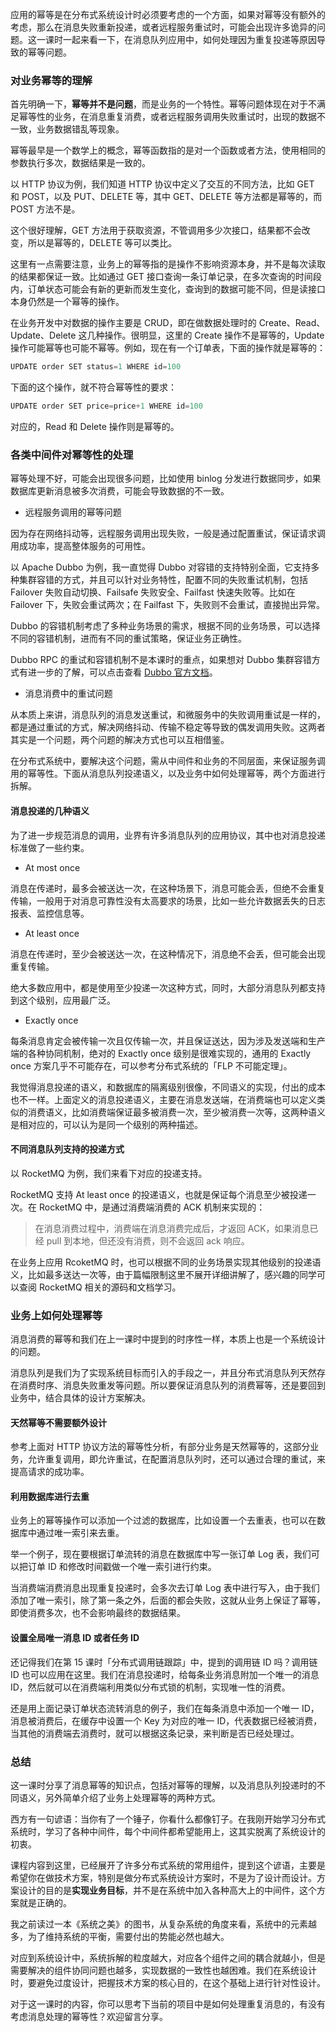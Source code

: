 应用的幂等是在分布式系统设计时必须要考虑的一个方面，如果对幂等没有额外的考虑，那么在消息失败重新投递，或者远程服务重试时，可能会出现许多诡异的问题。这一课时一起来看一下，在消息队列应用中，如何处理因为重复投递等原因导致的幂等问题。

### 对业务幂等的理解

首先明确一下，**幂等并不是问题**，而是业务的一个特性。幂等问题体现在对于不满足幂等性的业务，在消息重复消费，或者远程服务调用失败重试时，出现的数据不一致，业务数据错乱等现象。

幂等最早是一个数学上的概念，幂等函数指的是对一个函数或者方法，使用相同的参数执行多次，数据结果是一致的。

以 HTTP 协议为例，我们知道 HTTP 协议中定义了交互的不同方法，比如 GET 和 POST，以及 PUT、DELETE 等，其中 GET、DELETE 等方法都是幂等的，而 POST 方法不是。

这个很好理解，GET 方法用于获取资源，不管调用多少次接口，结果都不会改变，所以是幂等的，DELETE 等可以类比。

这里有一点需要注意，业务上的幂等指的是操作不影响资源本身，并不是每次读取的结果都保证一致。比如通过 GET 接口查询一条订单记录，在多次查询的时间段内，订单状态可能会有新的更新而发生变化，查询到的数据可能不同，但是读接口本身仍然是一个幂等的操作。

在业务开发中对数据的操作主要是 CRUD，即在做数据处理时的 Create、Read、Update、Delete 这几种操作。很明显，这里的 Create 操作不是幂等的，Update 操作可能幂等也可能不幂等。例如，现在有一个订单表，下面的操作就是幂等的：

```java
UPDATE order SET status=1 WHERE id=100
```

下面的这个操作，就不符合幂等性的要求：

```java
UPDATE order SET price=price+1 WHERE id=100
```

对应的，Read 和 Delete 操作则是幂等的。

### 各类中间件对幂等性的处理

幂等处理不好，可能会出现很多问题，比如使用 binlog 分发进行数据同步，如果数据库更新消息被多次消费，可能会导致数据的不一致。

* 远程服务调用的幂等问题

因为存在网络抖动等，远程服务调用出现失败，一般是通过配置重试，保证请求调用成功率，提高整体服务的可用性。

以 Apache Dubbo 为例，我一直觉得 Dubbo 对容错的支持特别全面，它支持多种集群容错的方式，并且可以针对业务特性，配置不同的失败重试机制，包括 Failover 失败自动切换、Failsafe 失败安全、Failfast 快速失败等。比如在 Failover 下，失败会重试两次；在 Failfast 下，失败则不会重试，直接抛出异常。

Dubbo 的容错机制考虑了多种业务场景的需求，根据不同的业务场景，可以选择不同的容错机制，进而有不同的重试策略，保证业务正确性。

Dubbo RPC 的重试和容错机制不是本课时的重点，如果想对 Dubbo 集群容错方式有进一步的了解，可以点击查看 [Dubbo 官方文档](https://dubbo.apache.org/zh-cn/docs/user/quick-start.html)。

* 消息消费中的重试问题

从本质上来讲，消息队列的消息发送重试，和微服务中的失败调用重试是一样的，都是通过重试的方式，解决网络抖动、传输不稳定等导致的偶发调用失败。这两者其实是一个问题，两个问题的解决方式也可以互相借鉴。

在分布式系统中，要解决这个问题，需从中间件和业务的不同层面，来保证服务调用的幂等性。下面从消息队列投递语义，以及业务中如何处理幂等，两个方面进行拆解。

#### 消息投递的几种语义

为了进一步规范消息的调用，业界有许多消息队列的应用协议，其中也对消息投递标准做了一些约束。

* At most once

消息在传递时，最多会被送达一次，在这种场景下，消息可能会丢，但绝不会重复传输，一般用于对消息可靠性没有太高要求的场景，比如一些允许数据丢失的日志报表、监控信息等。

* At least once

消息在传递时，至少会被送达一次，在这种情况下，消息绝不会丢，但可能会出现重复传输。

绝大多数应用中，都是使用至少投递一次这种方式，同时，大部分消息队列都支持到这个级别，应用最广泛。

* Exactly once

每条消息肯定会被传输一次且仅传输一次，并且保证送达，因为涉及发送端和生产端的各种协同机制，绝对的 Exactly once 级别是很难实现的，通用的 Exactly once 方案几乎不可能存在，可以参考分布式系统的「FLP 不可能定理」。

我觉得消息投递的语义，和数据库的隔离级别很像，不同语义的实现，付出的成本也不一样。上面定义的消息投递语义，主要在消息发送端，在消费端也可以定义类似的消费语义，比如消费端保证最多被消费一次，至少被消费一次等，这两种语义是相对应的，可以认为是同一个级别的两种描述。

#### 不同消息队列支持的投递方式

以 RocketMQ 为例，我们来看下对应的投递支持。

RocketMQ 支持 At least once 的投递语义，也就是保证每个消息至少被投递一次。在 RocketMQ 中，是通过消费端消费的 ACK 机制来实现的：
> 在消息消费过程中，消费端在消息消费完成后，才返回 ACK，如果消息已经 pull 到本地，但还没有消费，则不会返回 ack 响应。

在业务上应用 RcoketMQ 时，也可以根据不同的业务场景实现其他级别的投递语义，比如最多送达一次等，由于篇幅限制这里不展开详细讲解了，感兴趣的同学可以查阅 RocketMQ 相关的源码和文档学习。

### 业务上如何处理幂等

消息消费的幂等和我们在上一课时中提到的时序性一样，本质上也是一个系统设计的问题。

消息队列是我们为了实现系统目标而引入的手段之一，并且分布式消息队列天然存在消费时序、消息失败重发等问题。所以要保证消息队列的消费幂等，还是要回到业务中，结合具体的设计方案解决。

#### 天然幂等不需要额外设计

参考上面对 HTTP 协议方法的幂等性分析，有部分业务是天然幂等的，这部分业务，允许重复调用，即允许重试，在配置消息队列时，还可以通过合理的重试，来提高请求的成功率。

#### 利用数据库进行去重

业务上的幂等操作可以添加一个过滤的数据库，比如设置一个去重表，也可以在数据库中通过唯一索引来去重。

举一个例子，现在要根据订单流转的消息在数据库中写一张订单 Log 表，我们可以把订单 ID 和修改时间戳做一个唯一索引进行约束。

当消费端消费消息出现重复投递时，会多次去订单 Log 表中进行写入，由于我们添加了唯一索引，除了第一条之外，后面的都会失败，这就从业务上保证了幂等，即使消费多次，也不会影响最终的数据结果。

#### 设置全局唯一消息 ID 或者任务 ID

还记得我们在第 15 课时「分布式调用链跟踪」中，提到的调用链 ID 吗？调用链 ID 也可以应用在这里。我们在消息投递时，给每条业务消息附加一个唯一的消息 ID，然后就可以在消费端利用类似分布式锁的机制，实现唯一性的消费。

还是用上面记录订单状态流转消息的例子，我们在每条消息中添加一个唯一 ID，消息被消费后，在缓存中设置一个 Key 为对应的唯一 ID，代表数据已经被消费，当其他的消费端去消费时，就可以根据这条记录，来判断是否已经处理过。

### 总结

这一课时分享了消息幂等的知识点，包括对幂等的理解，以及消息队列投递时的不同语义，另外简单介绍了业务上处理幂等的两种方式。

西方有一句谚语：当你有了一个锤子，你看什么都像钉子。在我刚开始学习分布式系统时，学习了各种中间件，每个中间件都希望能用上，这其实脱离了系统设计的初衷。

课程内容到这里，已经展开了许多分布式系统的常用组件，提到这个谚语，主要是希望你在做技术方案，特别是做分布式系统设计方案时，不是为了设计而设计。方案设计的目的是**实现业务目标**，并不是在系统中加入各种高大上的中间件，这个方案就是正确的。

我之前读过一本《系统之美》的图书，从复杂系统的角度来看，系统中的元素越多，为了维持系统的平衡，需要付出的势能必然也越大。

对应到系统设计中，系统拆解的粒度越大，对应各个组件之间的耦合就越小，但是需要解决的组件协同问题也越多，实现数据的一致性也越困难。我们在系统设计时，要避免过度设计，把握技术方案的核心目的，在这个基础上进行针对性设计。

对于这一课时的内容，你可以思考下当前的项目中是如何处理重复消息的，有没有考虑消息处理的幂等性？欢迎留言分享。
